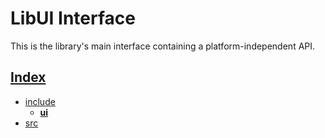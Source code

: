 # LibUI Interface

This is the library's main interface containing a platform-independent API.

## [Index](../README.md)

- [include](../README.md)
  - **[ui](../ui/README.md)**
- [src](../../src/README.md)
